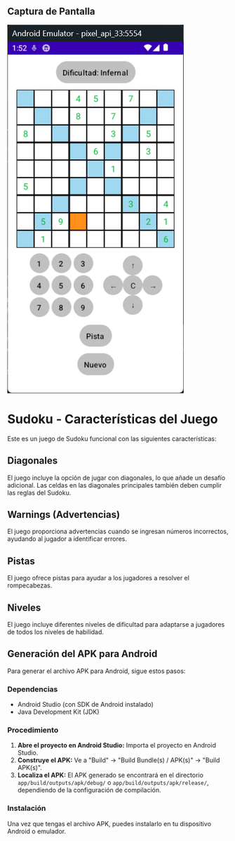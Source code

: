 ## Captura de Pantalla

![Captura de Pantalla](Captura.png)

# Sudoku - Características del Juego

Este es un juego de Sudoku funcional con las siguientes características:

## Diagonales

El juego incluye la opción de jugar con diagonales, lo que añade un desafío adicional. Las celdas en las diagonales principales también deben cumplir las reglas del Sudoku.

## Warnings (Advertencias)

El juego proporciona advertencias cuando se ingresan números incorrectos, ayudando al jugador a identificar errores.

## Pistas

El juego ofrece pistas para ayudar a los jugadores a resolver el rompecabezas.

## Niveles

El juego incluye diferentes niveles de dificultad para adaptarse a jugadores de todos los niveles de habilidad.

## Generación del APK para Android

Para generar el archivo APK para Android, sigue estos pasos:

### Dependencias

*   Android Studio (con SDK de Android instalado)
*   Java Development Kit (JDK)

### Procedimiento

1.  **Abre el proyecto en Android Studio:** Importa el proyecto en Android Studio.
2.  **Construye el APK:** Ve a "Build" -> "Build Bundle(s) / APK(s)" -> "Build APK(s)".
3.  **Localiza el APK:** El APK generado se encontrará en el directorio `app/build/outputs/apk/debug/` o `app/build/outputs/apk/release/`, dependiendo de la configuración de compilación.

### Instalación

Una vez que tengas el archivo APK, puedes instalarlo en tu dispositivo Android o emulador.
